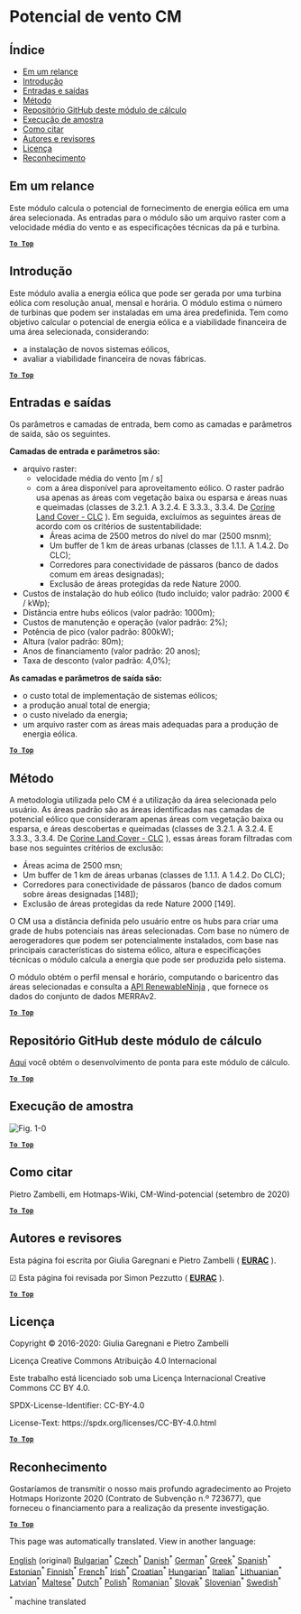 <h1><a class="anchor" id="cm-wind-potential" href="#cm-wind-potential"><i class="fa fa-link"></i></a>Potencial de vento CM</h1><h2><a class="anchor" id="table-of-contents" href="#table-of-contents"><i class="fa fa-link"></i></a> Índice</h2><ul><li> <a href="#in-a-glance">Em um relance</a></li><li> <a href="#introduction">Introdução</a></li><li> <a href="#inputs-and-outputs">Entradas e saídas</a></li><li> <a href="#method">Método</a></li><li> <a href="#github-repository-of-this-calculation-module">Repositório GitHub deste módulo de cálculo</a></li><li> <a href="#sample-run">Execução de amostra</a></li><li> <a href="#how-to-cite">Como citar</a></li><li> <a href="#authors-and-reviewers">Autores e revisores</a></li><li> <a href="#license">Licença</a></li><li> <a href="#acknowledgement">Reconhecimento</a></li></ul><h2><a class="anchor" id="in-a-glance" href="#in-a-glance"><i class="fa fa-link"></i></a> Em um relance</h2><p> Este módulo calcula o potencial de fornecimento de energia eólica em uma área selecionada. As entradas para o módulo são um arquivo raster com a velocidade média do vento e as especificações técnicas da pá e turbina.</p><p> <a href="#table-of-contents"><strong><code>To Top</code></strong></a></p><h2><a class="anchor" id="introduction" href="#introduction"><i class="fa fa-link"></i></a> Introdução</h2><p> Este módulo avalia a energia eólica que pode ser gerada por uma turbina eólica com resolução anual, mensal e horária. O módulo estima o número de turbinas que podem ser instaladas em uma área predefinida. Tem como objetivo calcular o potencial de energia eólica e a viabilidade financeira de uma área selecionada, considerando:</p><ul><li> a instalação de novos sistemas eólicos,</li><li> avaliar a viabilidade financeira de novas fábricas.</li></ul><p> <a href="#table-of-contents"><strong><code>To Top</code></strong></a></p><h2><a class="anchor" id="inputs-and-outputs" href="#inputs-and-outputs"><i class="fa fa-link"></i></a> Entradas e saídas</h2><p> Os parâmetros e camadas de entrada, bem como as camadas e parâmetros de saída, são os seguintes.</p><p> <strong>Camadas de entrada e parâmetros são:</strong></p><ul><li> arquivo raster:<ul><li> velocidade média do vento [m / s]</li><li> com a área disponível para aproveitamento eólico. O raster padrão usa apenas as áreas com vegetação baixa ou esparsa e áreas nuas e queimadas (classes de 3.2.1. A 3.2.4. E 3.3.3., 3.3.4. De <a href="https://land.copernicus.eu/pan-european/corine-land-cover">Corine Land Cover - CLC</a> ). Em seguida, excluímos as seguintes áreas de acordo com os critérios de sustentabilidade:<ul><li> Áreas acima de 2500 metros do nível do mar (2500 msnm);</li><li> Um buffer de 1 km de áreas urbanas (classes de 1.1.1. A 1.4.2. Do CLC);</li><li> Corredores para conectividade de pássaros (banco de dados comum em áreas designadas);</li><li> Exclusão de áreas protegidas da rede Nature 2000.</li></ul></li></ul></li><li> Custos de instalação do hub eólico (tudo incluído; valor padrão: 2000 € / kWp);</li><li> Distância entre hubs eólicos (valor padrão: 1000m);</li><li> Custos de manutenção e operação (valor padrão: 2%);</li><li> Potência de pico (valor padrão: 800kW);</li><li> Altura (valor padrão: 80m);</li><li> Anos de financiamento (valor padrão: 20 anos);</li><li> Taxa de desconto (valor padrão: 4,0%);</li></ul><p> <strong>As camadas e parâmetros de saída são:</strong></p><ul><li> o custo total de implementação de sistemas eólicos;</li><li> a produção anual total de energia;</li><li> o custo nivelado da energia;</li><li> um arquivo raster com as áreas mais adequadas para a produção de energia eólica.</li></ul><p> <a href="#table-of-contents"><strong><code>To Top</code></strong></a></p><h2><a class="anchor" id="method" href="#method"><i class="fa fa-link"></i></a> Método</h2><p> A metodologia utilizada pelo CM é a utilização da área selecionada pelo usuário. As áreas padrão são as áreas identificadas nas camadas de potencial eólico que consideraram apenas áreas com vegetação baixa ou esparsa, e áreas descobertas e queimadas (classes de 3.2.1. A 3.2.4. E 3.3.3., 3.3.4. De <a href="https://land.copernicus.eu/pan-european/corine-land-cover">Corine Land Cover - CLC</a> ), essas áreas foram filtradas com base nos seguintes critérios de exclusão:</p><ul><li> Áreas acima de 2500 msn;</li><li> Um buffer de 1 km de áreas urbanas (classes de 1.1.1. A 1.4.2. Do CLC);</li><li> Corredores para conectividade de pássaros (banco de dados comum sobre áreas designadas [148]);</li><li> Exclusão de áreas protegidas da rede Nature 2000 [149].</li></ul><p> O CM usa a distância definida pelo usuário entre os hubs para criar uma grade de hubs potenciais nas áreas selecionadas. Com base no número de aerogeradores que podem ser potencialmente instalados, com base nas principais características do sistema eólico, altura e especificações técnicas o módulo calcula a energia que pode ser produzida pelo sistema.</p><p> O módulo obtém o perfil mensal e horário, computando o baricentro das áreas selecionadas e consulta a <a href="https://www.renewables.ninja/">API RenewableNinja</a> , que fornece os dados do conjunto de dados MERRAv2.</p><p> <a href="#table-of-contents"><strong><code>To Top</code></strong></a></p><h2><a class="anchor" id="github-repository-of-this-calculation-module" href="#github-repository-of-this-calculation-module"><i class="fa fa-link"></i></a> Repositório GitHub deste módulo de cálculo</h2><p> <a href="https://github.com/HotMaps/wind_potential">Aqui</a> você obtém o desenvolvimento de ponta para este módulo de cálculo.</p><p> <a href="#table-of-contents"><strong><code>To Top</code></strong></a></p><h2><a class="anchor" id="sample-run" href="#sample-run"><i class="fa fa-link"></i></a> Execução de amostra</h2><img alt="Fig. 1-0" src="https://wiki.hotmaps.hevs.ch/en/CM-Wind-potential/cm-wind.png" title="Execute o Wind CM"/><p> <a href="#table-of-contents"><strong><code>To Top</code></strong></a></p><h2><a class="anchor" id="how-to-cite" href="#how-to-cite"><i class="fa fa-link"></i></a> Como citar</h2><p> Pietro Zambelli, em Hotmaps-Wiki, CM-Wind-potencial (setembro de 2020)</p><p> <a href="#table-of-contents"><strong><code>To Top</code></strong></a></p><h2><a class="anchor" id="authors-and-reviewers" href="#authors-and-reviewers"><i class="fa fa-link"></i></a> Autores e revisores</h2><p> Esta página foi escrita por Giulia Garegnani e Pietro Zambelli ( <strong><a href="http://www.eurac.edu">EURAC</a></strong> ).</p><p> ☑ Esta página foi revisada por Simon Pezzutto ( <strong><a href="http://www.eurac.edu">EURAC</a></strong> ).</p><p> <a href="#table-of-contents"><strong><code>To Top</code></strong></a></p><h2><a class="anchor" id="license" href="#license"><i class="fa fa-link"></i></a> Licença</h2><p> Copyright © 2016-2020: Giulia Garegnani e Pietro Zambelli</p><p> Licença Creative Commons Atribuição 4.0 Internacional</p><p> Este trabalho está licenciado sob uma Licença Internacional Creative Commons CC BY 4.0.</p><p> SPDX-License-Identifier: CC-BY-4.0</p><p> License-Text: https://spdx.org/licenses/CC-BY-4.0.html</p><p> <a href="#table-of-contents"><strong><code>To Top</code></strong></a></p><h2><a class="anchor" id="acknowledgement" href="#acknowledgement"><i class="fa fa-link"></i></a> Reconhecimento</h2><p> Gostaríamos de transmitir o nosso mais profundo agradecimento ao Projeto Hotmaps Horizonte 2020 (Contrato de Subvenção n.º 723677), que forneceu o financiamento para a realização da presente investigação.</p><p> <a href="#table-of-contents"><strong><code>To Top</code></strong></a></p>
<!--- THIS IS A SUPER UNIQUE IDENTIFIER -->

This page was automatically translated. View in another language:

[English](../en/CM-Wind-potential) (original) [Bulgarian](../bg/CM-Wind-potential)<sup>\*</sup> [Czech](../cs/CM-Wind-potential)<sup>\*</sup> [Danish](../da/CM-Wind-potential)<sup>\*</sup> [German](../de/CM-Wind-potential)<sup>\*</sup> [Greek](../el/CM-Wind-potential)<sup>\*</sup> [Spanish](../es/CM-Wind-potential)<sup>\*</sup> [Estonian](../et/CM-Wind-potential)<sup>\*</sup> [Finnish](../fi/CM-Wind-potential)<sup>\*</sup> [French](../fr/CM-Wind-potential)<sup>\*</sup> [Irish](../ga/CM-Wind-potential)<sup>\*</sup> [Croatian](../hr/CM-Wind-potential)<sup>\*</sup> [Hungarian](../hu/CM-Wind-potential)<sup>\*</sup> [Italian](../it/CM-Wind-potential)<sup>\*</sup> [Lithuanian](../lt/CM-Wind-potential)<sup>\*</sup> [Latvian](../lv/CM-Wind-potential)<sup>\*</sup> [Maltese](../mt/CM-Wind-potential)<sup>\*</sup> [Dutch](../nl/CM-Wind-potential)<sup>\*</sup> [Polish](../pl/CM-Wind-potential)<sup>\*</sup>  [Romanian](../ro/CM-Wind-potential)<sup>\*</sup> [Slovak](../sk/CM-Wind-potential)<sup>\*</sup> [Slovenian](../sl/CM-Wind-potential)<sup>\*</sup> [Swedish](../sv/CM-Wind-potential)<sup>\*</sup> 

<sup>\*</sup> machine translated
